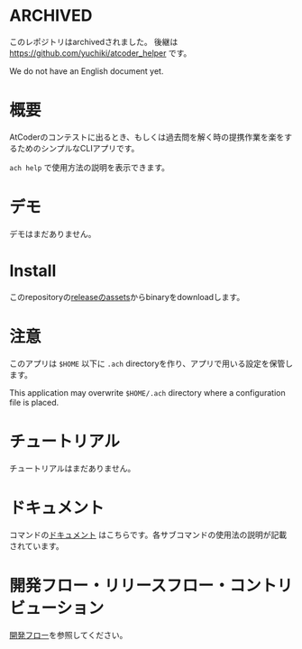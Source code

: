 # ARCHIVED

このレポジトリはarchivedされました。
後継は https://github.com/yuchiki/atcoder_helper です。



We do not have an English document yet.

# 概要

AtCoderのコンテストに出るとき、もしくは過去問を解く時の提携作業を楽をするためのシンプルなCLIアプリです。

`ach help` で使用方法の説明を表示できます。

# デモ

デモはまだありません。

# Install

このrepositoryの[releaseのassets](https://github.com/yuchiki/atcoderHelper/releases)からbinaryをdownloadします。

# 注意

このアプリは `$HOME` 以下に `.ach` directoryを作り、アプリで用いる設定を保管します。

This application may overwrite `$HOME/.ach` directory where a configuration file is placed.

# チュートリアル

チュートリアルはまだありません。

# ドキュメント

コマンドの[ドキュメント](docs/cmd/ach.md) はこちらです。各サブコマンドの使用法の説明が記載されています。


# 開発フロー・リリースフロー・コントリビューション

[開発フロー](docs/ja/development_flow.md)を参照してください。
